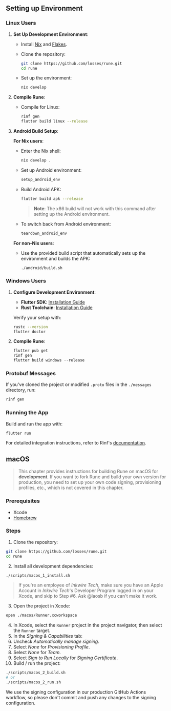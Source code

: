 ## Setting up Environment

### Linux Users

1. **Set Up Development Environment**:

   - Install [Nix](https://nixos.org/download/#download-nix) and [Flakes](https://nixos.wiki/wiki/Flakes).
   - Clone the repository:

     ```bash
     git clone https://github.com/losses/rune.git
     cd rune
     ```

   - Set up the environment:

     ```bash
     nix develop
     ```

2. **Compile Rune**:

   - Compile for Linux:

     ```bash
     rinf gen
     flutter build linux --release
     ```

3. **Android Build Setup**:

   **For Nix users**:

   - Enter the Nix shell:

     ```bash
     nix develop .
     ```

   - Set up Android environment:

     ```bash
     setup_android_env
     ```

   - Build Android APK:

     ```bash
     flutter build apk --release
     ```

     > **Note**: The x86 build will not work with this command after setting up the Android environment.

   - To switch back from Android environment:

     ```bash
     teardown_android_env
     ```

   **For non-Nix users**:

   - Use the provided build script that automatically sets up the environment and builds the APK:

     ```bash
     ./android/build.sh
     ```

### Windows Users

1. **Configure Development Environment**:

   - **Flutter SDK**: [Installation Guide](https://docs.flutter.dev/get-started/install)
   - **Rust Toolchain**: [Installation Guide](https://www.rust-lang.org/tools/install)

   Verify your setup with:

   ```bash
   rustc --version
   flutter doctor
   ```

2. **Compile Rune**:

   ```powershell
   flutter pub get
   rinf gen
   flutter build windows --release
   ```

### Protobuf Messages

If you've cloned the project or modified `.proto` files in the `./messages` directory, run:

```bash
rinf gen
```

### Running the App

Build and run the app with:

```bash
flutter run
```

For detailed integration instructions, refer to Rinf's [documentation](https://rinf.cunarist.com).

## macOS

> This chapter provides instructions for building Rune on macOS for **development**. If you want to fork Rune and build your own version for production, you need to set up your own code signing, provisioning profiles, etc., which is not covered in this chapter.

### Prerequisites

- Xcode
- [Homebrew](https://brew.sh)

### Steps

1. Clone the repository:

```bash
git clone https://github.com/losses/rune.git
cd rune
```

2. Install all development dependencies:

```sh
./scripts/macos_1_install.sh
```

> If you're an employee of _Inkwire Tech_, make sure you have an Apple Account in _Inkwire Tech_'s Developer Program logged in on your Xcode, and skip to Step #6. Ask @laosb if you can't make it work.

3. Open the project in Xcode:

```sh
open ./macos/Runner.xcworkspace
```

4. In Xcode, select the `Runner` project in the project navigator, then select the `Runner` target.
5. In the _Signing & Capabilities_ tab:
6. Uncheck _Automatically manage signing_.
7. Select _None_ for _Provisioning Profile_.
8. Select _None_ for _Team_.
9. Select _Sign to Run Locally_ for _Signing Certificate_.
10. Build / run the project:

```sh
./scripts/macos_2_build.sh
# or
./scripts/macos_2_run.sh
```

We use the signing configuration in our production GitHub Actions workflow, so please don't commit and push any changes to the signing configuration.
